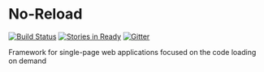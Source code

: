 # No-Reload
[![Build Status](https://travis-ci.org/Host32/no-reload.svg?branch=master)](https://travis-ci.org/Host32/no-reload)
[![Stories in Ready](https://badge.waffle.io/Host32/no-reload.png?label=ready&title=Ready)](https://waffle.io/Host32/no-reload)
[![Gitter](https://badges.gitter.im/Host32/no-reload.svg)](https://gitter.im/Host32/no-reload?utm_source=badge&utm_medium=badge&utm_campaign=pr-badge)

Framework for single-page web applications focused on the code loading on demand
